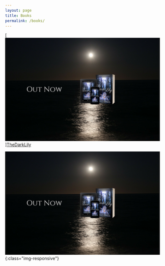 ```yaml
---
layout: page
title: Books
permalink: /books/
---
```


[![Alt text](/assets/images/lilypic.png)][TheDarkLily](http://https://www.amazon.com/dp/B07D9DD4GS/ref=sr_1_1?s=digital-text&ie=UTF8&qid=1527285078&sr=1-1&keywords=the+dark+lily/)


![image-title-here](/assets/images/lilypic.png){:class="img-responsive"}

